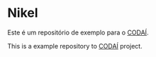 # Nikel

Este é um repositório de exemplo para o [CODAÍ](https://codai.growdev.com.br/).

This is a example repository to [CODAÍ](https://codai.growdev.com.br/) project.
